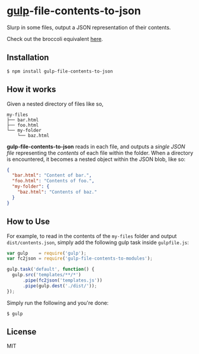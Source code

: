 
[gulp](http://gulpjs.com/)-file-contents-to-json
================================================

Slurp in some files, output a JSON representation of their contents.

Check out the broccoli equivalent [here](https://github.com/briangonzalez/broccoli-file-contents-to-json).

Installation
------------

```shell
$ npm install gulp-file-contents-to-json
```


How it works
------------

Given a nested directory of files like so,

```
my-files
├── bar.html
├── foo.html
└── my-folder
    └── baz.html
```

**gulp-file-contents-to-json** reads in each file, and outputs a _single JSON file_ representing the _contents_ of each file within the folder. When a directory is encountered, it becomes a nested object within the JSON blob, like so:

```json
{
  "bar.html": "Content of bar.",
  "foo.html": "Contents of foo.",
  "my-folder": {
    "baz.html": "Contents of baz."
  }
}
```

How to Use
----------

For example, to read in the contents of the `my-files` folder and output `dist/contents.json`, simply add the following gulp task inside `gulpfile.js`:

```javascript
var gulp    = require('gulp');
var fc2json = require('gulp-file-contents-to-modules');

gulp.task('default', function() {
  gulp.src('templates/**/*')
      .pipe(fc2json('templates.js'))
      .pipe(gulp.dest('./dist/'));
});
```

Simply run the following and you're done:

```shell
$ gulp
```


License
--------

MIT
